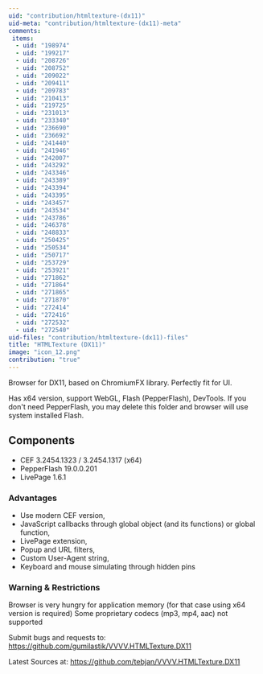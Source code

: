 ```yaml
---
uid: "contribution/htmltexture-(dx11)"
uid-meta: "contribution/htmltexture-(dx11)-meta"
comments: 
 items: 
  - uid: "198974"
  - uid: "199217"
  - uid: "208726"
  - uid: "208752"
  - uid: "209022"
  - uid: "209411"
  - uid: "209783"
  - uid: "210413"
  - uid: "219725"
  - uid: "231013"
  - uid: "233340"
  - uid: "236690"
  - uid: "236692"
  - uid: "241440"
  - uid: "241946"
  - uid: "242007"
  - uid: "243292"
  - uid: "243346"
  - uid: "243389"
  - uid: "243394"
  - uid: "243395"
  - uid: "243457"
  - uid: "243534"
  - uid: "243786"
  - uid: "246378"
  - uid: "248833"
  - uid: "250425"
  - uid: "250534"
  - uid: "250717"
  - uid: "253729"
  - uid: "253921"
  - uid: "271862"
  - uid: "271864"
  - uid: "271865"
  - uid: "271870"
  - uid: "272414"
  - uid: "272416"
  - uid: "272532"
  - uid: "272540"
uid-files: "contribution/htmltexture-(dx11)-files"
title: "HTMLTexture (DX11)"
image: "icon_12.png"
contribution: "true"
---
```


Browser for DX11, based on ChromiumFX library. Perfectly fit for UI.

Has x64 version, support WebGL, Flash (PepperFlash), DevTools. 
If you don't need PepperFlash, you may delete this folder and browser will use system installed Flash.

##  Components
* CEF 3.2454.1323 / 3.2454.1317 (x64)
* PepperFlash 19.0.0.201
* LivePage 1.6.1 

###  Advantages
* Use modern CEF version,
* JavaScript callbacks through global object (and its functions) or global function,
* LivePage extension,
* Popup and URL filters,
* Custom User-Agent string,
* Keyboard and mouse simulating through hidden pins

###  Warning & Restrictions
Browser is very hungry for application memory (for that case using x64 version is required)
Some proprietary codecs (mp3, mp4, aac) not supported

Submit bugs and requests to:
https://github.com/gumilastik/VVVV.HTMLTexture.DX11

Latest Sources at:
https://github.com/tebjan/VVVV.HTMLTexture.DX11

